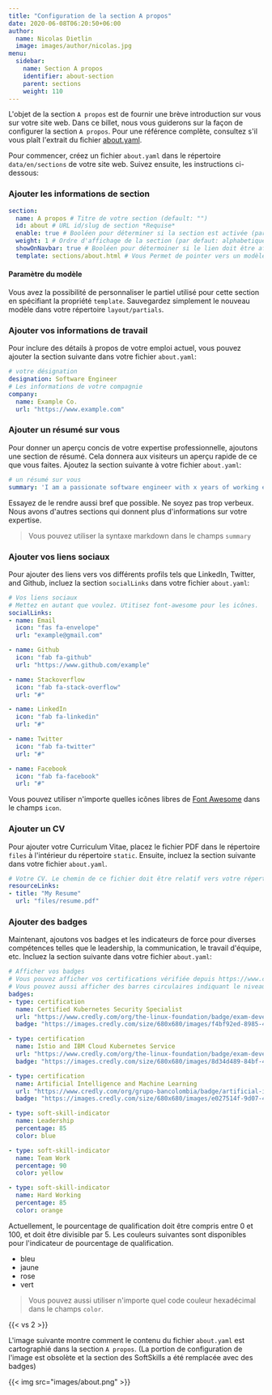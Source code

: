```yaml
---
title: "Configuration de la section A propos"
date: 2020-06-08T06:20:50+06:00
author:
  name: Nicolas Dietlin
  image: images/author/nicolas.jpg
menu:
  sidebar:
    name: Section A propos
    identifier: about-section
    parent: sections
    weight: 110
---
```


L'objet de la section `A propos` est de fournir une brève introduction sur vous sur votre site web. Dans ce billet, nous vous guiderons sur la façon de configurer la section `A propos`. Pour une référence complète, consultez s'il vous plaît l'extrait du fichier [about.yaml](https://github.com/hugo-toha/hugo-toha.github.io/blob/main/data/en/sections/about.yaml).

Pour commencer, créez un fichier `about.yaml` dans le répertoire `data/en/sections` de votre site web. Suivez ensuite, les instructions ci-dessous:

### Ajouter les informations de section

```yaml
section:
  name: A propos # Titre de votre section (default: "")
  id: about # URL id/slug de section *Requise*
  enable: true # Booléen pour déterminer si la section est activée (par défaut: false)
  weight: 1 # Ordre d'affichage de la section (par defaut: alphabetique suivi par poids)
  showOnNavbar: true # Booléen pour détermoiner si le lien doit être affiché pour cette section dans la barre de navigation
  template: sections/about.html # Vous Permet de pointer vers un modèle spécifique.
```

#### Paramètre du modèle

Vous avez la possibilité de personnaliser le partiel utilisé pour cette section en spécifiant la propriété `template`. Sauvegardez simplement le nouveau modèle dans votre répertoire `layout/partials`.

### Ajouter vos informations de travail

Pour inclure des détails à propos de votre emploi actuel, vous pouvez ajouter la section suivante dans votre fichier `about.yaml`:

```yaml
# votre désignation
designation: Software Engineer
# Les informations de votre compagnie
company:
  name: Example Co.
  url: "https://www.example.com"
```

### Ajouter un résumé sur vous

Pour donner un aperçu concis de votre expertise professionnelle, ajoutons une section de résumé. Cela donnera aux visiteurs un aperçu rapide de ce que vous faites. Ajoutez la section suivante à votre fichier `about.yaml`:

```yaml
# un résumé sur vous
summary: 'I am a passionate software engineer with x years of working experience. I built OSS tools for [Kubernetes](https://kubernetes.io/) using GO. My tools help people to deploy their workloads in Kubernetes. Sometimes, I work on some fun projects such as writing a theme, etc.'
```
Essayez de le rendre aussi bref que possible. Ne soyez pas trop verbeux. Nous avons d'autres sections qui donnent plus d'informations sur votre expertise.

>Vous pouvez utiliser la syntaxe markdown dans le champs `summary`

### Ajouter vos liens sociaux

Pour ajouter des liens vers vos différents profils tels que LinkedIn, Twitter, and Github, incluez la section `socialLinks` dans votre fichier `about.yaml`:

```yaml
# Vos liens sociaux
# Mettez en autant que voulez. Utitisez font-awesome pour les icônes.
socialLinks:
- name: Email
  icon: "fas fa-envelope"
  url: "example@gmail.com"

- name: Github
  icon: "fab fa-github"
  url: "https://www.github.com/example"

- name: Stackoverflow
  icon: "fab fa-stack-overflow"
  url: "#"

- name: LinkedIn
  icon: "fab fa-linkedin"
  url: "#"

- name: Twitter
  icon: "fab fa-twitter"
  url: "#"

- name: Facebook
  icon: "fab fa-facebook"
  url: "#"
```

Vous pouvez utiliser n'importe quelles icônes libres de [Font Awesome](https://fontawesome.com/icons?d=gallery) dans le champs `icon`.

### Ajouter un CV

Pour ajouter votre Curriculum Vitae, placez le fichier PDF dans le répertoire `files` à l'intérieur du répertoire `static`. Ensuite, incluez la section suivante dans votre fichier `about.yaml`.

```yaml
# Votre CV. Le chemin de ce fichier doit être relatif vers votre répertoire "static"
resourceLinks:
- title: "My Resume"
  url: "files/resume.pdf"
```

### Ajouter des badges

Maintenant, ajoutons vos badges et les indicateurs de force pour diverses compétences telles que le leadership, la communication, le travail d'équipe, etc. Incluez la section suivante dans votre fichier `about.yaml`:

```yaml
# Afficher vos badges
# Vous pouvez afficher vos certifications vérifiée depuis https://www.credly.com.
# Vous pouvez aussi afficher des barres circulaires indiquant le niveau d'expertise sur une certaine compétence
badges:
- type: certification
  name: Certified Kubernetes Security Specialist
  url: "https://www.credly.com/org/the-linux-foundation/badge/exam-developer-certified-kubernetes-security-specialist"
  badge: "https://images.credly.com/size/680x680/images/f4bf92ed-8985-40b2-bc07-2f9308780854/kubernetes-security-specialist-logo-examdev.png"

- type: certification
  name: Istio and IBM Cloud Kubernetes Service
  url: "https://www.credly.com/org/the-linux-foundation/badge/exam-developer-certified-kubernetes-security-specialist"
  badge: "https://images.credly.com/size/680x680/images/8d34d489-84bf-4861-a4a0-9e9d68318c5c/Beyond_basics_of_Istio_on_Cloud_v2.png"

- type: certification
  name: Artificial Intelligence and Machine Learning
  url: "https://www.credly.com/org/grupo-bancolombia/badge/artificial-intelligence-and-machine-learning"
  badge: "https://images.credly.com/size/680x680/images/e027514f-9d07-4b29-862f-fe21a8aaebf1/ae.png"

- type: soft-skill-indicator
  name: Leadership
  percentage: 85
  color: blue

- type: soft-skill-indicator
  name: Team Work
  percentage: 90
  color: yellow

- type: soft-skill-indicator
  name: Hard Working
  percentage: 85
  color: orange
```

Actuellement, le pourcentage de qualification doit être compris entre 0 et 100, et doit être divisible par 5. Les couleurs suivantes sont disponibles pour l'indicateur de pourcentage de qualification.

- bleu
- jaune
- rose
- vert

>Vous pouvez aussi utiliser n'importe quel code couleur hexadécimal dans le champs `color`.

{{< vs 2 >}}

L'image suivante montre comment le contenu du fichier `about.yaml` est cartographié dans la section `A propos`. (La portion de configuration de l'image est obsolète et la section des SoftSkills a été remplacée avec des badges)

{{< img src="images/about.png" >}}
